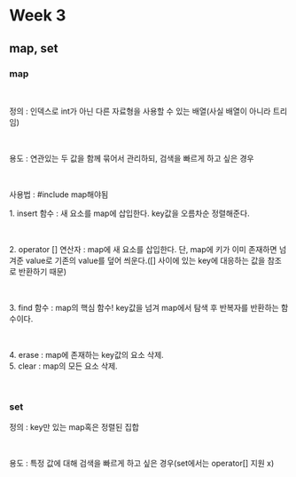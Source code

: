 <h1>Week 3</h1>
<h2>map, set</h2>
<h3>map</h3><br><list><p>정의 : 인덱스로 int가 아닌 다른 자료형을 사용할 수 있는 배열(사실 배열이 아니라 트리임)</p><br>
<p>용도 : 연관있는 두 값을 함께 묶어서 관리하되, 검색을 빠르게 하고 싶은 경우</p><br><p>사용법 : #include map해야됨<br>
<p>1. insert 함수 : 새 요소를 map에 삽입한다. key값을 오름차순 정렬해준다.</p><br><p>2. operator [] 연산자 : map에 새 요소를 삽입한다. 단, map에 키가 이미 존재하면 넘겨준 value로 기존의 value를 덮어 씌운다.([] 사이에 있는 key에 대응하는 값을 참조로 반환하기 때문)</p><br><p>3. find 함수 : map의 핵심 함수! key값을 넘겨 map에서 탐색 후 반복자를 반환하는 함수이다.</p><br><p>4. erase : map에 존재하는 key값의 요소 삭제.<br>5. clear : map의 모든 요소 삭제.</p></p></list><br>
<h3>set</h3>
<list><p>정의 : key만 있는 map혹은 정렬된 집합</p><br><p>용도 : 특정 값에 대해 검색을 빠르게 하고 싶은 경우(set에서는 operator[] 지원 x)</p></list><br>
